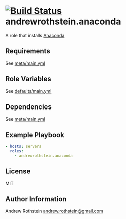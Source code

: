 [![Build Status](https://travis-ci.org/andrewrothstein/ansible-anaconda.svg?branch=master)](https://travis-ci.org/andrewrothstein/ansible-anaconda)
andrewrothstein.anaconda
=========

A role that installs [Anaconda](https://www.continuum.io/anaconda-overview)

Requirements
------------

See [meta/main.yml](meta/main.yml)

Role Variables
--------------

See [defaults/main.yml](defaults/main.yml)

Dependencies
------------

See [meta/main.yml](meta/main.yml)

Example Playbook
----------------

```yml
- hosts: servers
  roles:
    - andrewrothstein.anaconda
```

License
-------

MIT

Author Information
------------------

Andrew Rothstein <andrew.rothstein@gmail.com>
